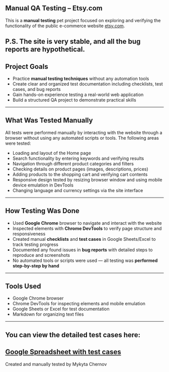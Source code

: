 ## Manual QA Testing – Etsy.com

This is a **manual testing** pet project focused on exploring and verifying the functionality of the public e-commerce website [etsy.com](https://www.etsy.com).

P.S. The site is very stable, and all the bug reports are hypothetical.
---

## Project Goals

- Practice **manual testing techniques** without any automation tools
- Create clear and organized test documentation including checklists, test cases, and bug reports
- Gain hands-on experience testing a real-world web application
- Build a structured QA project to demonstrate practical skills

---

##  What Was Tested Manually

All tests were performed manually by interacting with the website through a browser without using any automated scripts or tools. The following areas were tested:

- Loading and layout of the Home page
- Search functionality by entering keywords and verifying results
- Navigation through different product categories and filters
- Checking details on product pages (images, descriptions, prices)
- Adding products to the shopping cart and verifying cart contents
- Responsive design tested by resizing browser window and using mobile device emulation in DevTools
- Changing language and currency settings via the site interface

---

##  How Testing Was Done

- Used **Google Chrome** browser to navigate and interact with the website
- Inspected elements with **Chrome DevTools** to verify page structure and responsiveness
- Created manual **checklists** and **test cases** in Google Sheets/Excel to track testing progress
- Documented any found issues in **bug reports** with detailed steps to reproduce and screenshots
- No automated tools or scripts were used — all testing was **performed step-by-step by hand**

---

##  Tools Used

- Google Chrome browser
- Chrome DevTools for inspecting elements and mobile emulation
- Google Sheets or Excel for test documentation
- Markdown for organizing text files

---

## You can view the detailed test cases here:
 [Google Spreadsheet with test cases](https://docs.google.com/spreadsheets/d/1ZH76MnrpBV00_qmPL7EmAQlK1_4tr4yntJQNX1h6knw/edit?usp=sharing)
---
Created and manually tested by Mykyta Chernov 
